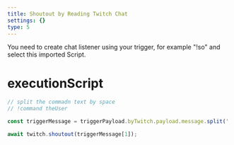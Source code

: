 ```yaml
---
title: Shoutout by Reading Twitch Chat
settings: {}
type: 5
---
```


You need to create chat listener using your trigger, for example "!so" and select this imported Script.

# executionScript

```js
// split the commadn text by space
// !command theUser

const triggerMessage = triggerPayload.byTwitch.payload.message.split(' ');

await twitch.shoutout(triggerMessage[1]);
```
